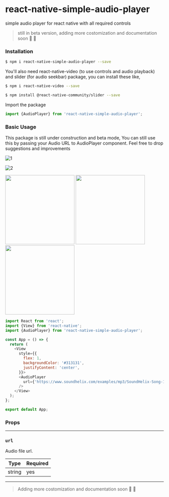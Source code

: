 # react-native-simple-audio-player
simple audio player for react native with all required controls

> still in beta version, adding more costomization and documentation soon  :rocket:  :beers:

### Installation

```bash
$ npm i react-native-simple-audio-player --save
```

You'll also need react-native-video (to use controls and audio playback) and slider (for audio seekbar) package, you can install these like,

```bash
$ npm i react-native-video --save
```

```bash
$ npm install @react-native-community/slider --save
```

Import the package

```javascript
import {AudioPlayer} from 'react-native-simple-audio-player';
```

### Basic Usage

This package is still under construction and beta mode, You can still use this by passing your Audio URL to AudioPlayer component. Feel free to drop suggestions and improvements

![1](https://user-images.githubusercontent.com/49385977/216811327-7b8076e5-bc4b-4de6-a9f5-cda7d3862a93.png)

![2](https://user-images.githubusercontent.com/49385977/216811336-9bdeb2e7-9e89-4c76-90a2-030e30452bd1.png)

<img src="./example/ss/example1.png" width="220">  <img src="./example/ss/example2.png" width="220">  <img src="./example/ss/example.3.png" width="220">

```javascript
import React from 'react';
import {View} from 'react-native';
import {AudioPlayer} from 'react-native-simple-audio-player';

const App = () => {
  return (
    <View
      style={{
        flex: 1,
        backgroundColor: '#313131',
        justifyContent: 'center',
      }}>
      <AudioPlayer
        url={'https://www.soundhelix.com/examples/mp3/SoundHelix-Song-1.mp3'}
      />
    </View>
  );
};

export default App;
```

### Props

---

### `url`

Audio file url.

| Type       | Required |
| ---------- | -------- |
| string     | yes      |

---

> Adding more costomization and documentation soon  :rocket:  :beers:
